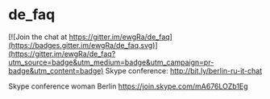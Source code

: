 # de_faq

[![Join the chat at https://gitter.im/ewgRa/de_faq](https://badges.gitter.im/ewgRa/de_faq.svg)](https://gitter.im/ewgRa/de_faq?utm_source=badge&utm_medium=badge&utm_campaign=pr-badge&utm_content=badge)
Skype conference: http://bit.ly/berlin-ru-it-chat

Skype conference woman Berlin  https://join.skype.com/mA676LOZb1Eg
